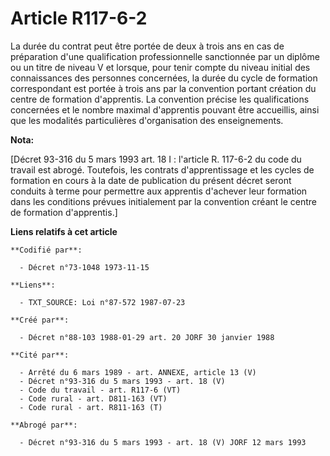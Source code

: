 # Article R117-6-2

La durée du contrat peut être portée de deux à trois ans en cas de préparation d'une qualification professionnelle
sanctionnée par un diplôme ou un titre de niveau V et lorsque, pour tenir compte du niveau initial des connaissances des
personnes concernées, la durée du cycle de formation correspondant est portée à trois ans par la convention portant création
du centre de formation d'apprentis. La convention précise les qualifications concernées et le nombre maximal d'apprentis
pouvant être accueillis, ainsi que les modalités particulières d'organisation des enseignements.

**Nota:**

[Décret 93-316 du 5 mars 1993 art. 18 I : l'article R. 117-6-2 du code du travail est abrogé. Toutefois, les contrats
d'apprentissage et les cycles de formation en cours à la date de publication du présent décret seront conduits à terme pour
permettre aux apprentis d'achever leur formation dans les conditions prévues initialement par la convention créant le centre
de formation d'apprentis.]

**Liens relatifs à cet article**

	**Codifié par**:

	  - Décret n°73-1048 1973-11-15

	**Liens**:

	  - TXT_SOURCE: Loi n°87-572 1987-07-23

	**Créé par**:

	  - Décret n°88-103 1988-01-29 art. 20 JORF 30 janvier 1988

	**Cité par**:

	  - Arrêté du 6 mars 1989 - art. ANNEXE, article 13 (V)
	  - Décret n°93-316 du 5 mars 1993 - art. 18 (V)
	  - Code du travail - art. R117-6 (VT)
	  - Code rural - art. D811-163 (VT)
	  - Code rural - art. R811-163 (T)

	**Abrogé par**:

	  - Décret n°93-316 du 5 mars 1993 - art. 18 (V) JORF 12 mars 1993
